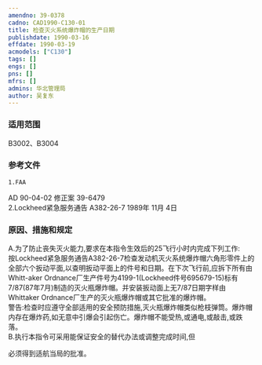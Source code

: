 ```yaml
---
amendno: 39-0378  
cadno: CAD1990-C130-01  
title: 检查灭火系统爆炸帽的生产日期  
publishdate: 1990-03-16  
effdate: 1990-03-19  
acmodels: ["C130"]  
tags: []  
engs: []  
pns: []  
mfrs: []  
admins: 华北管理局  
author: 吴复东  
---
```

  
### 适用范围  
B3002、B3004  
  
<!--more-->  
### 参考文件  
    1.FAA  
AD 90-04-02  修正案 39-6479  
2.Lockheed紧急服务通告 A382-26-7 1989年 11月 4日  
  
### 原因、措施和规定  
A.为了防止丧失灭火能力,要求在本指令生效后的25飞行小时内完成下列工作:  
    按Lockheed紧急服务通告A382-26-7检查发动机灭火系统爆炸帽六角形零件上的全部六个扳动平面,以查明扳动平面上的件号和日期。在下次飞行前,应拆下所有由Whitt-aker Ordnance厂生产件号为4199-1(Lockheed件号695679-15)标有7/87(87年7月)制造的灭火瓶爆炸帽。并安装扳动面上无7/87日期字样由Whittaker Ordnance厂生产的灭火瓶爆炸帽或其它批准的爆炸帽。  
    警告:检查时应遵守全部适用的安全预防措施,灭火瓶爆炸帽类似枪枝弹筒。爆炸帽内存在爆炸药,如无意中引爆会引起伤亡。爆炸帽不能受热,或通电,或敲击,或跌落。  
    B.执行本指令可采用能保证安全的替代办法或调整完成时间,但  
  
必须得到适航当局的批准。  
